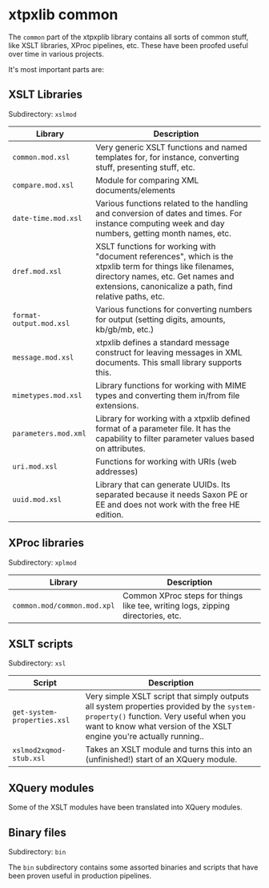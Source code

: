 # xtpxlib common

The `common` part of the xtpxplib library contains all sorts of common stuff, like XSLT libraries, XProc pipelines, etc. These have been proofed useful over time in various projects.

It's most important parts are:

## XSLT Libraries

Subdirectory: `xslmod`


| Library | Description |
|--|--|
| `common.mod.xsl` | Very generic XSLT functions and named templates for, for instance, converting stuff, presenting stuff, etc. |
| `compare.mod.xsl` | Module for comparing XML documents/elements | 
| `date-time.mod.xsl` | Various functions related to the handling and conversion of dates and times. For instance computing week and day numbers, getting month names, etc. | 
| `dref.mod.xsl` | XSLT functions for working with "document references", which is the xtpxlib term for things like filenames, directory names, etc. Get names and extensions, canonicalize a path, find relative paths, etc.|
| `format-output.mod.xsl` | Various functions for converting numbers for output (setting digits, amounts, kb/gb/mb, etc.) |
| `message.mod.xsl` | xtpxlib defines a standard message construct for leaving messages in XML documents. This small library supports this. |
| `mimetypes.mod.xsl` | Library functions for working with MIME types and converting them in/from file extensions. |
| `parameters.mod.xml` | Library for working with a xtpxlib defined format of a parameter file. It has the capability to filter parameter values based on attributes.  |
| `uri.mod.xsl` | Functions for working with URIs (web addresses)  |
| `uuid.mod.xsl` | Library that can generate UUIDs. Its separated because it needs Saxon PE or EE and does not work with the free HE edition. |

## XProc libraries

Subdirectory: `xplmod`

| Library | Description |
|--|--|
| `common.mod/common.mod.xpl` | Common XProc steps for things like tee, writing logs, zipping directories, etc. |

## XSLT scripts

Subdirectory: `xsl`


| Script | Description |
|--|--|
| `get-system-properties.xsl` | Very simple XSLT script that simply outputs all system properties provided by the `system-property()` function. Very useful when you want to know what version of the XSLT engine you're actually running.. |
| `xslmod2xqmod-stub.xsl` | Takes an XSLT module and turns this into an (unfinished!) start of an XQuery module. |

## XQuery modules

Some of the XSLT modules have been translated into XQuery modules.

## Binary files

Subdirectory: `bin`

The `bin` subdirectory contains some assorted binaries and scripts that have been proven useful in production pipelines.